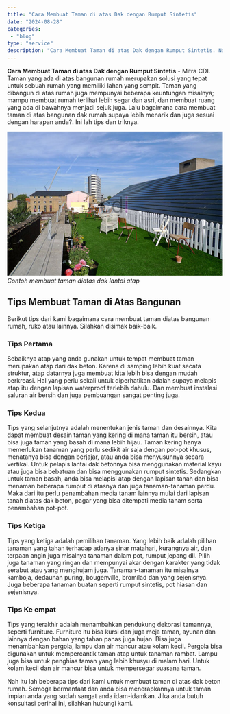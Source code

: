 ```yaml
---
title: "Cara Membuat Taman di atas Dak dengan Rumput Sintetis"
date: "2024-08-28"
categories:
 - "blog"
type: "service"
description: "Cara Membuat Taman di atas Dak dengan Rumput Sintetis. Nah itu lah beberapa tips dari kami untuk membuat taman di atas dak beton rumah. Semoga bermanfaat dan..."
---
```


**Cara Membuat Taman di atas Dak dengan Rumput Sintetis** - Mitra CDI. Taman yang ada di atas bangunan rumah merupakan solusi yang tepat untuk sebuah rumah yang memiliki lahan yang sempit. Taman yang dibangun di atas rumah juga mempunyai beberapa keuntungan misalnya; mampu membuat rumah terlihat lebih segar dan asri, dan membuat ruang yang ada di bawahnya menjadi sejuk juga. Lalu bagaimana cara membuat taman di atas bangunan dak rumah supaya lebih menarik dan juga sesuai dengan harapan anda?. Ini lah tips dan triknya.

![Contoh membuat taman diatas dak lantai atap](/images/blog/taman-diatas-dak.jpg)
*Contoh membuat taman diatas dak lantai atap*

 ## Tips Membuat Taman di Atas Bangunan

Berikut tips dari kami bagaimana cara membuat taman diatas bangunan rumah, ruko atau lainnya. Silahkan disimak baik-baik.

### Tips Pertama

Sebaiknya atap yang anda gunakan untuk tempat membuat taman merupakan atap dari dak beton. Karena di samping lebih kuat secata struktur, atap datarnya juga membuat kita lebih bisa dengan mudah berkreasi. Hal yang perlu sekali untuk diperhatikan adalah supaya melapis atap itu dengan lapisan waterproof terlebih dahulu. Dan membuat instalasi saluran air bersih dan juga pembuangan sangat penting juga.

### Tips Kedua

Tips yang selanjutnya adalah menentukan jenis taman dan desainnya. Kita dapat membuat desain taman yang kering di mana taman itu bersih, atau bisa juga taman yang basah di mana lebih hijau. Taman kering hanya memerlukan tanaman yang perlu sedikit air saja dengan pot-pot khusus, menatanya bisa dengan berjajar, atau anda bisa menyusunnya secara vertikal. Untuk pelapis lantai dak betonnya bisa menggunakan material kayu atau juga bisa bebatuan dan bisa menggunakan rumput sintetis. Sedangkan untuk taman basah, anda bisa melapisi atap dengan lapisan tanah dan bisa menaman beberapa rumput di atasnya dan juga tanaman-tanaman perdu. Maka dari itu perlu penambahan media tanam lainnya mulai dari lapisan tanah diatas dak beton, pagar yang bisa ditempati media tanam serta penambahan pot-pot.

### Tips Ketiga

Tips yang ketiga adalah pemilihan tanaman. Yang lebih baik adalah pilihan tanaman yang tahan terhadap adanya sinar matahari, kurangnya air, dan terpaan angin juga misalnya tanaman dalam pot, rumput jepang dll. Pilih juga tanaman yang ringan dan mempunyai akar dengan karakter yang tidak serabut atau yang menghujam juga. Tanaman-tanaman itu misalnya kamboja, dedaunan puring, bougenville, bromilad dan yang sejenisnya. Juga beberapa tanaman buatan seperti rumput sintetis, pot hiasan dan sejenisnya.

### Tips Ke empat

Tips yang terakhir adalah menambahkan pendukung dekorasi tamannya, seperti furniture. Furniture itu bisa kursi dan juga meja taman, ayunan dan lainnya dengan bahan yang tahan panas juga hujan. Bisa juga menambahkan pergola, lampu dan air mancur atau kolam kecil. Pergola bisa digunakan untuk mempercantik taman atap untuk tanaman rambat. Lampu juga bisa untuk penghias taman yang lebih khusyu di malam hari. Untuk kolam kecil dan air mancur bisa untuk mempersegar suasana taman.

Nah itu lah beberapa tips dari kami untuk membuat taman di atas dak beton rumah. Semoga bermanfaat dan anda bisa menerapkannya untuk taman impian anda yang sudah sangat anda idam-idamkan. Jika anda butuh konsultasi perihal ini, silahkan hubungi kami.

